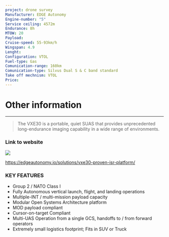 ```yaml
---
project: drone survey
Manufacturer: EDGE Autonomy
Engine-number: "5"
Service ceiling: 4572m
Endurance: 8h
MTOW: 20
Payload: 
Cruise-speed: 55-93km/h
Wingspan: 4.9
Lenght: 
Configuration: VTOL
Fuel-type: Gas
Comunication-range: 160km
Comunication-type: Silvus Dual S & C band standard
Take off mechnism: VTOL
Price:
---
```

# Other information
---
>The VXE30 is a portable, quiet SUAS that provides unprecedented long-endurance imaging capability in a wide range of environments.
### Link to website
![](https://i.imgur.com/LGGdUox.png)

https://edgeautonomy.io/solutions/vxe30-proven-isr-platform/
### KEY FEATURES  
- Group 2 / NATO Class I
- Fully Autonomous vertical launch, flight, and landing operations
- Multiple-INT / multi-mission payload capacity
- Modular Open Systems Architecture platform
- MOD payload compliant
- Cursor-on-target Compliant
- Multi-UAS Operation from a single GCS, handoffs to / from forward operators
- Extremely small logistics footprint; Fits in SUV or Truck



